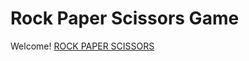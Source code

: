 # Rock Paper Scissors Game

Welcome! [ROCK PAPER SCISSORS](https://shankar2311.github.io/Rock-Paper-Scissor/)